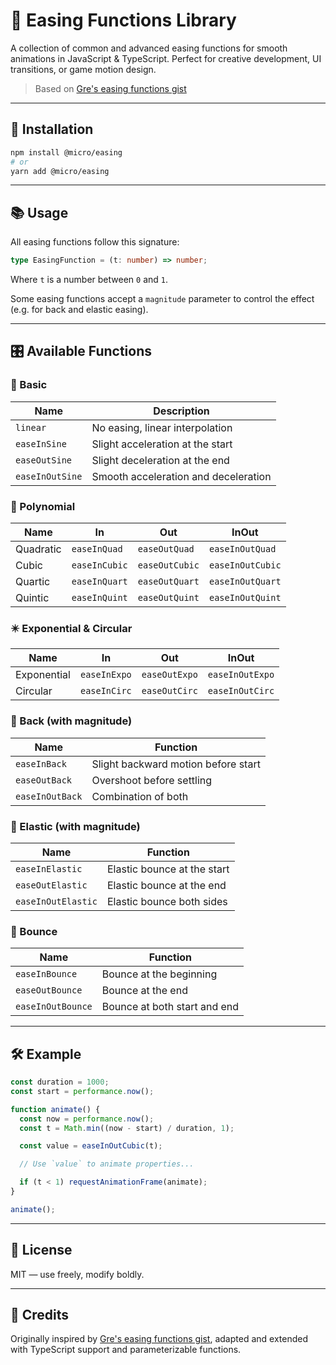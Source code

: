 # 🧪 Easing Functions Library

A collection of common and advanced easing functions for smooth animations in JavaScript & TypeScript. Perfect for creative development, UI transitions, or game motion design.

> Based on [Gre's easing functions gist](https://gist.github.com/gre/1650294)

---

## 🚀 Installation

```bash
npm install @micro/easing
# or
yarn add @micro/easing
```

---

## 📚 Usage

All easing functions follow this signature:

```ts
type EasingFunction = (t: number) => number;
```

Where `t` is a number between `0` and `1`.

Some easing functions accept a `magnitude` parameter to control the effect (e.g. for back and elastic easing).

---

## 🎛️ Available Functions

### 🔹 Basic

| Name          | Description                              |
|---------------|------------------------------------------|
| `linear`      | No easing, linear interpolation          |
| `easeInSine`  | Slight acceleration at the start         |
| `easeOutSine` | Slight deceleration at the end           |
| `easeInOutSine` | Smooth acceleration and deceleration  |

### 🔸 Polynomial

| Name             | In             | Out            | InOut             |
|------------------|----------------|----------------|-------------------|
| Quadratic        | `easeInQuad`   | `easeOutQuad`   | `easeInOutQuad`   |
| Cubic            | `easeInCubic`  | `easeOutCubic`  | `easeInOutCubic`  |
| Quartic          | `easeInQuart`  | `easeOutQuart`  | `easeInOutQuart`  |
| Quintic          | `easeInQuint`  | `easeOutQuint`  | `easeInOutQuint`  |

### ✴️ Exponential & Circular

| Name               | In             | Out            | InOut             |
|--------------------|----------------|----------------|-------------------|
| Exponential        | `easeInExpo`   | `easeOutExpo`  | `easeInOutExpo`   |
| Circular           | `easeInCirc`   | `easeOutCirc`  | `easeInOutCirc`   |

### 🔁 Back (with magnitude)

| Name            | Function                          |
|-----------------|-----------------------------------|
| `easeInBack`    | Slight backward motion before start |
| `easeOutBack`   | Overshoot before settling        |
| `easeInOutBack` | Combination of both             |

### 🌊 Elastic (with magnitude)

| Name               | Function                      |
|--------------------|-------------------------------|
| `easeInElastic`    | Elastic bounce at the start   |
| `easeOutElastic`   | Elastic bounce at the end     |
| `easeInOutElastic` | Elastic bounce both sides     |

### 🏀 Bounce

| Name             | Function                           |
|------------------|------------------------------------|
| `easeInBounce`   | Bounce at the beginning            |
| `easeOutBounce`  | Bounce at the end                  |
| `easeInOutBounce`| Bounce at both start and end       |

---

## 🛠️ Example

```ts
const duration = 1000;
const start = performance.now();

function animate() {
  const now = performance.now();
  const t = Math.min((now - start) / duration, 1);

  const value = easeInOutCubic(t);

  // Use `value` to animate properties...

  if (t < 1) requestAnimationFrame(animate);
}

animate();
```

---

## 📎 License

MIT — use freely, modify boldly.

---

## 🧠 Credits

Originally inspired by [Gre's easing functions gist](https://gist.github.com/gre/1650294), adapted and extended with TypeScript support and parameterizable functions.

